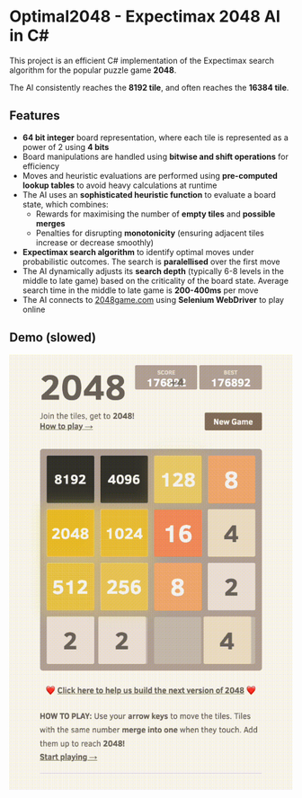 # Optimal2048 - Expectimax 2048 AI in C#

This project is an efficient C# implementation of the Expectimax search algorithm for the popular puzzle game **2048**.

The AI consistently reaches the **8192 tile**, and often reaches the **16384 tile**.

## Features

- **64 bit integer** board representation, where each tile is represented as a power of 2 using **4 bits**
- Board manipulations are handled using **bitwise and shift operations** for efficiency
- Moves and heuristic evaluations are performed using **pre-computed lookup tables** to avoid heavy calculations at runtime
- The AI uses an **sophisticated heuristic function** to evaluate a board state, which combines:
  - Rewards for maximising the number of **empty tiles** and **possible merges**
  - Penalties for disrupting **monotonicity** (ensuring adjacent tiles increase or decrease smoothly)
- **Expectimax search algorithm** to identify optimal moves under probabilistic outcomes. The search is **paralellised** over the first move
- The AI dynamically adjusts its **search depth** (typically 6-8 levels in the middle to late game) based on the criticality of the board state. Average search time in the middle to late game is **200-400ms** per move
- The AI connects to [2048game.com](https://2048game.com) using **Selenium WebDriver** to play online

## Demo (slowed)

![16384](./16384.gif)